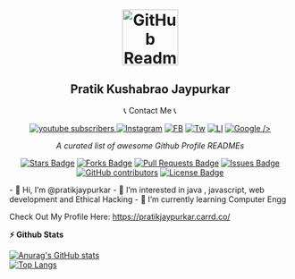 <h1 align="center">
 <img width="100px" src="https://avatars.githubusercontent.com/u/96579902?s=400&u=0152e7ca7cfb20dab618734f47cddcb95b30c791&v=4" align="center" alt="GitHub Readme Stats" />
 <h2 align="center">Pratik Kushabrao Jaypurkar</h2>
 <p align="center">📞 Contact Me 📞</p>
  </center>
 
<div align="center">
<a href="https://www.youtube.com/c/HackTeachz?sub_confirmation=1">
      <img alt="youtube subscribers" title="Subscribe to my YouTube channel" src="https://freshidea.com/jonah/youtube-api/subscribers-badge.php?label=Subscribers&style=for-the-badge&color=red&labelColor=ce4630"/></a><a href="https://www.youtube.com/c/HackTeachz">
 
<a href="https://www.instagram.com/pratikjaypurkar">
      <img alt="Instagram" title="Instagram" src="https://img.shields.io/badge/Instagram-E4405F?style=for-the-badge&logo=instagram&logoColor=white"/></a>
<a href="https://www.facebook.com/pratikjaypurkar">
      <img alt="FB" title="Facebook" src="https://img.shields.io/badge/Facebook-1877F2?style=for-the-badge&logo=facebook&logoColor=white"/></a>
<a href="https://twitter.com/pratikjaypurkar">
      <img alt="Tw" title="Twitter" src="https://img.shields.io/badge/Twitter-1DA1F2?style=for-the-badge&logo=twitter&logoColor=white"/></a>
<a href="https://www.linkedin.com/in/pratikjaypurkar/">
      <img alt="LI" title="Linkdin" src="https://img.shields.io/badge/LinkedIn-0077B5?style=for-the-badge&logo=linkedin&logoColor=white"/></a> 
<a href="https://gdsc.community.dev/u/m6aqdp/#/about">
      <img alt="Google" title="Google Dev" <svg><path d="M23.4 46.9c-12.5 0-23-10.2-23-22.7s10.5-22.7 23-22.7c6.9 0 11.9 2.7 15.6 6.3l-4.4 4.4c-2.7-2.5-6.3-4.4-11.2-4.4C14.2 7.7 7.1 15 7.1 24.2c0 9.1 7.1 16.5 16.3 16.5 5.9 0 9.3-2.4 11.5-4.5 1.8-1.8 2.9-4.3 3.4-7.8H23.5v-6.2h20.7c.2 1.1.3 2.4.3 3.9 0 4.7-1.3 10.4-5.4 14.5-3.9 4.1-9 6.3-15.7 6.3zm52.7-14.6c0 8.4-6.6 14.6-14.7 14.6s-14.7-6.2-14.7-14.6c0-8.5 6.6-14.6 14.7-14.6 8.1-.1 14.7 6.1 14.7 14.6zm-6.4 0c0-5.3-3.8-8.9-8.3-8.9-4.4 0-8.3 3.6-8.3 8.9 0 5.2 3.8 8.9 8.3 8.9 4.5-.1 8.3-3.7 8.3-8.9zm38.3 0c0 8.4-6.6 14.6-14.7 14.6s-14.7-6.2-14.7-14.6c0-8.5 6.6-14.6 14.7-14.6 8.1-.1 14.7 6.1 14.7 14.6zm-6.5 0c0-5.3-3.8-8.9-8.3-8.9-4.4 0-8.3 3.6-8.3 8.9 0 5.2 3.8 8.9 8.3 8.9 4.5-.1 8.3-3.7 8.3-8.9zm37-13.8v26.3c0 10.8-6.4 15.2-13.9 15.2-7.1 0-11.4-4.8-13-8.6l5.6-2.3c1 2.4 3.4 5.2 7.4 5.2 4.8 0 7.8-3 7.8-8.6v-2.1h-.2c-1.4 1.8-4.2 3.3-7.7 3.3-7.3 0-14-6.4-14-14.6 0-8.3 6.7-14.7 14-14.7 3.5 0 6.3 1.6 7.7 3.3h.2v-2.4h6.1zm-5.7 13.8c0-5.2-3.4-8.9-7.8-8.9s-8.1 3.8-8.1 8.9c0 5.1 3.7 8.8 8.1 8.8 4.4 0 7.8-3.7 7.8-8.8zm16-29.2V46h-6.2V3.1h6.2zm24.9 34l5 3.3c-1.6 2.4-5.5 6.5-12.2 6.5-8.3 0-14.5-6.4-14.5-14.6 0-8.7 6.3-14.6 13.8-14.6 7.6 0 11.3 6 12.5 9.3l.7 1.7-19.6 8.1c1.5 2.9 3.8 4.4 7.1 4.4s5.5-1.7 7.2-4.1zm-15.3-5.3l13.1-5.4c-.7-1.8-2.9-3.1-5.4-3.1-3.4 0-7.9 2.9-7.7 8.5z" /><path fill="none" d="M0 1h180v59.5H0z" /></svg>
/></a>  
 
 
<i>A curated list of awesome Github Profile READMEs</i>

<a href="https://github.com/abhisheknaiidu/awesome-github-profile-readme/stargazers"><img src="https://img.shields.io/github/stars/abhisheknaiidu/awesome-github-profile-readme" alt="Stars Badge"/></a>
<a href="https://github.com/abhisheknaiidu/awesome-github-profile-readme/network/members"><img src="https://img.shields.io/github/forks/abhisheknaiidu/awesome-github-profile-readme" alt="Forks Badge"/></a>
<a href="https://github.com/abhisheknaiidu/awesome-github-profile-readme/pulls"><img src="https://img.shields.io/github/issues-pr/abhisheknaiidu/awesome-github-profile-readme" alt="Pull Requests Badge"/></a>
<a href="https://github.com/abhisheknaiidu/awesome-github-profile-readme/issues"><img src="https://img.shields.io/github/issues/abhisheknaiidu/awesome-github-profile-readme" alt="Issues Badge"/></a>
<a href="https://github.com/abhisheknaiidu/awesome-github-profile-readme/graphs/contributors"><img alt="GitHub contributors" src="https://img.shields.io/github/contributors/abhisheknaiidu/awesome-github-profile-readme?color=2b9348"></a>
<a href="https://github.com/abhisheknaiidu/awesome-github-profile-readme/blob/master/LICENSE"><img src="https://img.shields.io/github/license/abhisheknaiidu/awesome-github-profile-readme?color=2b9348" alt="License Badge"/></a>
 </center>
<div align="left">
- 👋 Hi, I’m @pratikjaypurkar
- 👀 I’m interested in java , javascript, web development and Ethical Hacking
- 🌱 I’m currently learning Computer Engg

Check Out My Profile Here: https://pratikjaypurkar.carrd.co/

<b>⚡ Github Stats </b>


[![Anurag's GitHub stats](https://github-readme-stats.vercel.app/api?username=pratikjaypurkar)](https://github.com/pratikjaypurkar/github-readme-stats)
<br>
[![Top Langs](https://github-readme-stats.vercel.app/api/top-langs/?username=pratikjaypurkar&hide=javascript,html)](https://github.com/pratikjaypurkar/github-readme-stats)


<!---
pratikjaypurkar/pratikjaypurkar is a ✨ special ✨ repository because its `README.md` (this file) appears on your GitHub profile.
You can click the Preview link to take a look at your changes.
--->
